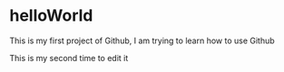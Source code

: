 # helloWorld
This is my first project of Github, I am trying to learn how to use Github

This is my second time to edit it
